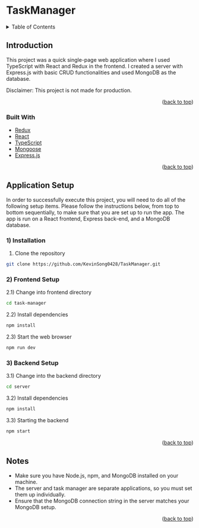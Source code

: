 <a name="readme-top"></a>
# TaskManager

<!-- TABLE OF CONTENTS -->
<details>
  <summary>Table of Contents</summary>
  <ol>
    <li>
      <a href="#introduction">Introduction</a>
      <ul>
        <li><a href="#built-with">Built With</a></li>
      </ul>
    </li>
    <li><a href="#installation">Installation</a>
      <ul>
        <li><a href="#frontend-setup">Frontend Setup</li>
        <li><a href="#backend-setup">Backend Setup</li>
      </ul>
    </li>
    <li><a href="#notes">Notes</a></li>
  </ol>
</details>

## Introduction
<p>This project was a quick single-page web application where I used TypeScript with React and Redux in the frontend. I created a server with Express.js with basic CRUD functionalities and used MongoDB as the database.</p>
<p>Disclaimer: This project is not made for production.</p>

<p align="right">(<a href="#readme-top">back to top</a>)</p>

### Built With

* [Redux][Redux-url]
* [React][React-url]
* [TypeScript][TypeScript-url]
* [Mongoose][Mongoose-url]
* [Express.js][Express-url]

<p align="right">(<a href="#readme-top">back to top</a>)</p>

## Application Setup
In order to successfully execute this project, you will need to do all of the following setup items. Please follow the instructions below, from top to bottom sequentially, to make sure that you are set up to run the app. The app is run on a React frontend, Express back-end, and a MongoDB database.
<br>
### 1) Installation
1) Clone the repository
```bash
git clone https://github.com/KevinSong0428/TaskManager.git
```

### 2) Frontend Setup
2.1) Change into frontend directory
```bash
cd task-manager
```  
2.2) Install dependencies
```bash
npm install
```
2.3) Start the web browser
 ```bash
npm run dev
```

### 3) Backend Setup 
3.1) Change into the backend directory
```bash
cd server
```
3.2) Install dependencies
```bash
npm install
```
3.3) Starting the backend
 ```bash
npm start
```  

<p align="right">(<a href="#readme-top">back to top</a>)</p>

## Notes
<ul>
  <li>Make sure you have Node.js, npm, and MongoDB installed on your machine.</li>
  <li>The server and task manager are separate applications, so you must set them up individually.</li>
  <li>Ensure that the MongoDB connection string in the server matches your MongoDB setup.</li>
</ul>

<p align="right">(<a href="#readme-top">back to top</a>)</p>

<!-- MARKDOWN LINKS -->
[Redux-url]: https://react-redux.js.org/tutorials/typescript-quick-start
[React-url]: https://www.typescriptlang.org/docs/handbook/react.html
[Mongoose-url]: https://www.npmjs.com/package/mongoose
[TypeScript-url]: https://www.typescriptlang.org/
[Mongoose-url]: https://www.python.org/
[Express-url]: https://expressjs.com/
